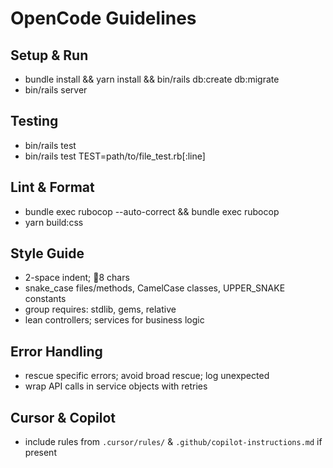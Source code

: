 # OpenCode Guidelines
## Setup & Run
- bundle install && yarn install && bin/rails db:create db:migrate
- bin/rails server
## Testing
- bin/rails test
- bin/rails test TEST=path/to/file_test.rb[:line]
## Lint & Format
- bundle exec rubocop --auto-correct && bundle exec rubocop
- yarn build:css
## Style Guide
- 2-space indent; 8 chars
- snake_case files/methods, CamelCase classes, UPPER_SNAKE constants
- group requires: stdlib, gems, relative
- lean controllers; services for business logic
## Error Handling
- rescue specific errors; avoid broad rescue; log unexpected
- wrap API calls in service objects with retries
## Cursor & Copilot
- include rules from `.cursor/rules/` & `.github/copilot-instructions.md` if present
